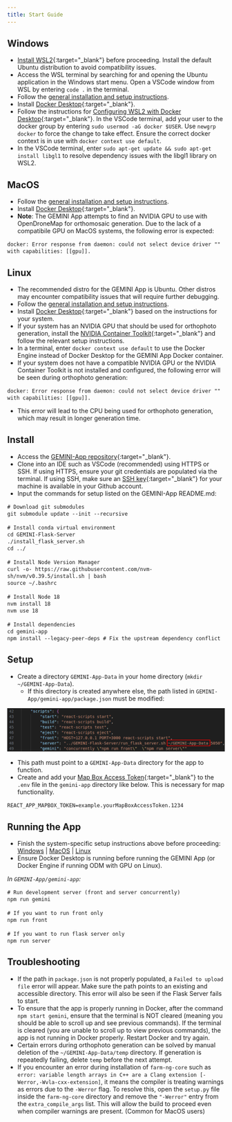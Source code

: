 ```yaml
---
title: Start Guide
---
```


## **Windows**

- [Install WSL2](https://learn.microsoft.com/en-us/windows/wsl/install){:target="_blank"} before proceeding. Install the default Ubuntu distribution to avoid compatibility issues.
- Access the WSL terminal by searching for and opening the Ubuntu application in the Windows start menu. Open a VSCode window from WSL by entering `code .` in the terminal.
- Follow the [general installation and setup instructions](#install).
- Install [Docker Desktop](https://docs.docker.com/desktop/install/windows-install/){:target="_blank"}. 
- Follow the instructions for [Configuring WSL2 with Docker Desktop](https://docs.docker.com/desktop/wsl/){:target="_blank"}. In the VSCode terminal, add your user to the docker group by entering `sudo usermod -aG docker $USER`. Use `newgrp docker` to force the change to take effect. Ensure the correct docker context is in use with `docker context use default`.
- In the VSCode terminal, enter `sudo apt-get update && sudo apt-get install libgl1` to resolve dependency issues with the libgl1 library on WSL2.

## **MacOS**

- Follow the [general installation and setup instructions](#install).
- Install [Docker Desktop](https://docs.docker.com/desktop/install/mac-install/){:target="_blank"}.
- **Note**: The GEMINI App attempts to find an NVIDIA GPU to use with OpenDroneMap for orthomosaic generation. Due to the lack of a compatibile GPU on MacOS systems, the following error is expected:
```
docker: Error response from daemon: could not select device driver "" with capabilities: [[gpu]].
```

## **Linux**

- The recommended distro for the GEMINI App is Ubuntu. Other distros may encounter compatibility issues that will require further debugging.
- Follow the [general installation and setup instructions](#install).
- Install [Docker Desktop](https://www.docker.com/products/docker-desktop/){:target="_blank"} based on the instructions for your system. 
- If your system has an NVIDIA GPU that should be used for orthophoto generation, install the [NVIDIA Container Toolkit](https://docs.nvidia.com/datacenter/cloud-native/container-toolkit/latest/install-guide.html){:target="_blank"} and follow the relevant setup instructions.
- In a terminal, enter `docker context use default` to use the Docker Engine instead of Docker Desktop for the GEMINI App Docker container.
- If your system does not have a compatible NVIDIA GPU or the NVIDIA Container Toolkit is not installed and configured, the following error will be seen during orthophoto generation:
```
docker: Error response from daemon: could not select device driver "" with capabilities: [[gpu]].
```
- This error will lead to the CPU being used for orthophoto generation, which may result in longer generation time.

## Install
- Access the [GEMINI-App repository](https://github.com/GEMINI-Breeding/GEMINI-App){:target="_blank"}. 
- Clone into an IDE such as VSCode (recommended) using HTTPS or SSH. If using HTTPS, ensure your git credentials are populated via the terminal. If using SSH, make sure an [SSH key](https://docs.github.com/en/authentication/connecting-to-github-with-ssh/adding-a-new-ssh-key-to-your-github-account){:target="_blank"} for your machine is available in your Github account.
- Input the commands for setup listed on the GEMINI-App README.md:
```
# Download git submodules
git submodule update --init --recursive

# Install conda virtual environment
cd GEMINI-Flask-Server
./install_flask_server.sh
cd ../

# Install Node Version Manager
curl -o- https://raw.githubusercontent.com/nvm-sh/nvm/v0.39.5/install.sh | bash
source ~/.bashrc

# Install Node 18
nvm install 18
nvm use 18

# Install dependencies
cd gemini-app
npm install --legacy-peer-deps # Fix the upstream dependency conflict
```

## Setup
- Create a directory `GEMINI-App-Data` in your home directory (`mkdir ~/GEMINI-App-Data`).
    - If this directory is created anywhere else, the path listed in `GEMINI-App/gemini-app/package.json` must be modified:

![package.json Path](_attachments/install/packageJsonPath.png)

- This path must point to a `GEMINI-App-Data` directory for the app to function.
- Create and add your [Map Box Access Token](https://docs.mapbox.com/help/glossary/access-token/){:target="_blank"} to the `.env` file in the `gemini-app` directory like below. This is necessary for map functionality. 
```
REACT_APP_MAPBOX_TOKEN=example.yourMapBoxAccessToken.1234
```

## Running the App
- Finish the system-specific setup instructions above before proceeding: [Windows](#windows) | [MacOS](#macos) | [Linux](#linux)
- Ensure Docker Desktop is running before running the GEMINI App (or Docker Engine if running ODM with GPU on Linux).

*In `GEMINI-App/gemini-app`:*

```
# Run development server (front and server concurrently)
npm run gemini 

# If you want to run front only 
npm run front

# If you want to run flask server only
npm run server
```

## Troubleshooting
- If the path in `package.json` is not properly populated, a `Failed to upload file` error will appear. Make sure the path points to an existing and accessible directory. This error will also be seen if the Flask Server fails to start.
- To ensure that the app is properly running in Docker, after the command `npm start gemini`, ensure that the terminal is NOT cleared (meaning you should be able to scroll up and see previous commands). If the terminal is cleared (you are unable to scroll up to view previous commands), the app is not running in Docker properly. Restart Docker and try again. 
- Certain errors during orthophoto generation can be solved by manual deletion of the `~/GEMINI-App-Data/temp` directory. If generation is repeatedly failing, delete `temp` before the next attempt.
- If you encounter an error during installation of `farm-ng-core` such as `error: variable length arrays in C++ are a Clang extension [-Werror,-Wvla-cxx-extension]`, it means the compiler is treating warnings as errors due to the `-Werror` flag. To resolve this, open the `setup.py` file inside the `farm-ng-core` directory and remove the `"-Werror"` entry from the `extra_compile_args` list. This will allow the build to proceed even when compiler warnings are present. (Common for MacOS users)
